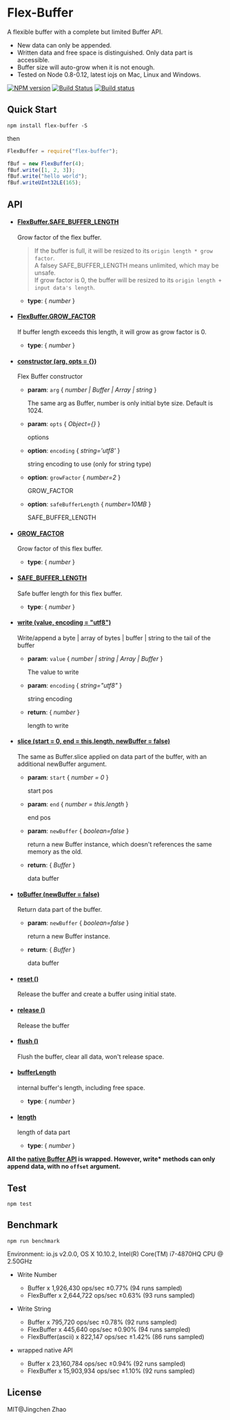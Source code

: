 Flex-Buffer
===================
A flexible buffer with a complete but limited Buffer API.
- New data can only be appended.
- Written data and free space is distinguished. Only data part is accessible.
- Buffer size will auto-grow when it is not enough.
- Tested on Node 0.8-0.12, latest iojs on Mac, Linux and Windows.

[![NPM version](https://badge.fury.io/js/flex-buffer.svg)](https://www.npmjs.com/package/flex-buffer)
[![Build Status](https://travis-ci.org/dracupid/flex-buffer.svg)](https://travis-ci.org/dracupid/flex-buffer)
[![Build status](https://ci.appveyor.com/api/projects/status/github/dracupid/flex-buffer?svg=true)](https://ci.appveyor.com/project/dracupid/flex-buffer)


## Quick Start
```
npm install flex-buffer -S
```
then
```javascript
FlexBuffer = require("flex-buffer");

fBuf = new FlexBuffer(4);
fBuf.write([1, 2, 3]);
fBuf.write("hello world");
fBuf.writeUInt32LE(165);
```

## API


- #### <a href="./src/index.coffee?source#L12" target="_blank"><b>FlexBuffer.SAFE\_BUFFER_LENGTH </b></a>
    Grow factor of the flex buffer. </br>
  > If the buffer is full, it will be resized to its `origin length * grow factor`. <br/>
  > A falsey SAFE_BUFFER_LENGTH means unlimited, which may be unsafe. <br/>
  > If grow factor is 0, the buffer will be resized to its `origin length + input data's length`.

  - **type**:  { _number_ }

- #### <a href="./src/index.coffee?source#L19" target="_blank"><b>FlexBuffer.GROW\_FACTOR </b></a>
    If buffer length exceeds this length, it will grow as grow factor is 0.

  - **type**:  { _number_ }

- #### <a href="./src/index.coffee?source#L29" target="_blank"><b>constructor (arg, opts = {})</b></a>
    Flex Buffer constructor

  - **param**: `arg` { _number | Buffer | Array | string_ }

    The same arg as Buffer, number is only initial byte size. Default is 1024.

  - **param**: `opts` { _Object={}_ }

    options

  - **option**: `encoding` { _string='utf8'_ }

    string encoding to use (only for string type)

  - **option**: `growFactor` { _number=2_ }

    GROW_FACTOR

  - **option**: `safeBufferLength` { _number=10MB_ }

    SAFE_BUFFER_LENGTH

- #### <a href="./src/index.coffee?source#L45" target="_blank"><b>GROW\_FACTOR </b></a>
    Grow factor of this flex buffer.

  - **type**:  { _number_ }

- #### <a href="./src/index.coffee?source#L51" target="_blank"><b>SAFE\_BUFFER_LENGTH </b></a>
    Safe buffer length for this flex buffer.

  - **type**:  { _number_ }

- #### <a href="./src/index.coffee?source#L130" target="_blank"><b>write (value, encoding = "utf8")</b></a>
    Write/append a byte | array of bytes | buffer | string to the tail of the buffer

  - **param**: `value` { _number | string | Array | Buffer_ }

    The value to write

  - **param**: `encoding` { _string="utf8"_ }

    string encoding

  - **return**:  { _number_ }

    length to write

- #### <a href="./src/index.coffee?source#L149" target="_blank"><b>slice (start =  0, end =  this.length, newBuffer = false)</b></a>
    The same as Buffer.slice applied on data part of the buffer, with an additional newBuffer argument.

  - **param**: `start` { _number = 0_ }

    start pos

  - **param**: `end` { _number = this.length_ }

    end pos

  - **param**: `newBuffer` { _boolean=false_ }

    return a new Buffer instance, which doesn't references the same memory as the old.

  - **return**:  { _Buffer_ }

    data buffer

- #### <a href="./src/index.coffee?source#L158" target="_blank"><b>toBuffer (newBuffer = false)</b></a>
    Return data part of the buffer.

  - **param**: `newBuffer` { _boolean=false_ }

    return a new Buffer instance.

  - **return**:  { _Buffer_ }

    data buffer

- #### <a href="./src/index.coffee?source#L177" target="_blank"><b>reset ()</b></a>
    Release the buffer and create a buffer using initial state.

- #### <a href="./src/index.coffee?source#L186" target="_blank"><b>release ()</b></a>
    Release the buffer

- #### <a href="./src/index.coffee?source#L194" target="_blank"><b>flush ()</b></a>
    Flush the buffer, clear all data, won't release space.

- #### <a href="./src/index.coffee?source#L202" target="_blank"><b>bufferLength </b></a>
    internal buffer's length, including free space.

  - **type**:  { _number_ }

- #### <a href="./src/index.coffee?source#L208" target="_blank"><b>length </b></a>
    length of data part

  - **type**:  { _number_ }



__All the [native Buffer API](https://iojs.org/api/buffer.html) is wrapped. However, write* methods can only append data, with no `offset` argument.__

## Test
```
npm test
```

## Benchmark
```
npm run benchmark
```

Environment: io.js v2.0.0, OS X 10.10.2, Intel(R) Core(TM) i7-4870HQ CPU @ 2.50GHz

- Write Number
    - Buffer x 1,926,430 ops/sec ±0.77% (94 runs sampled)
    - FlexBuffer x 2,644,722 ops/sec ±0.63% (93 runs sampled)

- Write String
    - Buffer x 795,720 ops/sec ±0.78% (92 runs sampled)
    - FlexBuffer x 445,640 ops/sec ±0.90% (94 runs sampled)
    - FlexBuffer(ascii) x 822,147 ops/sec ±1.42% (86 runs sampled)

- wrapped native API
    - Buffer x 23,160,784 ops/sec ±0.94% (92 runs sampled)
    - FlexBuffer x 15,903,934 ops/sec ±1.10% (92 runs sampled)

## License
MIT@Jingchen Zhao
